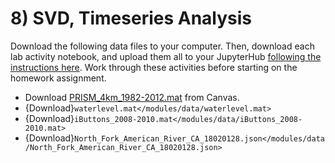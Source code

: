 # 8) SVD, Timeseries Analysis


Download the following data files to your computer. Then, download each lab activity notebook, and upload them all to your JupyterHub [following the instructions here](/resources/b-learning-jupyter.md#jupyterhub). Work through these activities before starting on the homework assignment.

* Download [PRISM_4km_1982-2012.mat](https://canvas.uw.edu/) from Canvas.
* {Download}`waterlevel.mat</modules/data/waterlevel.mat>`
* {Download}`iButtons_2008-2010.mat</modules/data/iButtons_2008-2010.mat>`
* {Download}`North_Fork_American_River_CA_18020128.json</modules/data/North_Fork_American_River_CA_18020128.json>`

